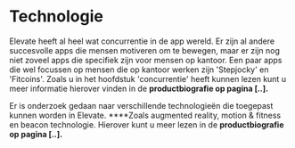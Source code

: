 # Technologie

Elevate heeft al heel wat concurrentie in de app wereld. Er zijn al andere succesvolle apps die mensen motiveren om te bewegen, maar er zijn nog niet zoveel apps die specifiek zijn voor mensen op kantoor. Een paar apps die wel focussen op mensen die op kantoor werken zijn 'Stepjocky' en 'Fitcoins'. Zoals u in het hoofdstuk 'concurrentie' heeft kunnen lezen kunt u meer informatie hierover vinden in de **productbiografie op pagina \[..\].**

Er is onderzoek gedaan naar verschillende technologieën die toegepast kunnen worden in Elevate. ****Zoals augmented reality, motion & fitness en beacon technologie. Hierover kunt u meer lezen in de **productbiografie op pagina \[..\].**



